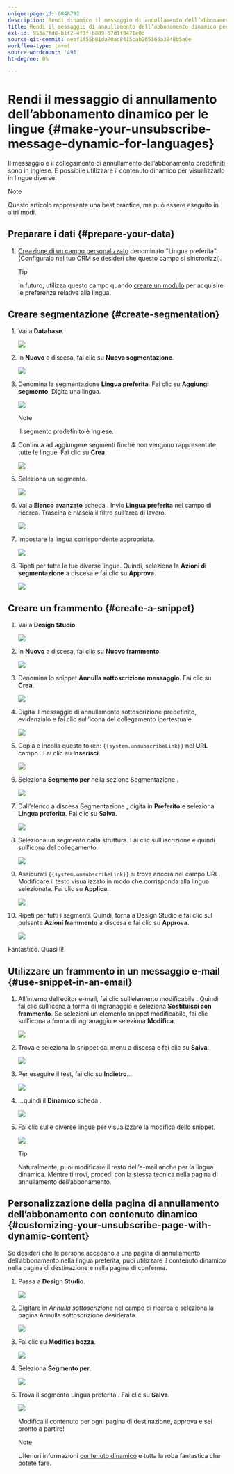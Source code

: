 ```yaml
---
unique-page-id: 6848782
description: Rendi dinamico il messaggio di annullamento dell’abbonamento per le lingue - Documenti Marketo - Documentazione del prodotto
title: Rendi il messaggio di annullamento dell’abbonamento dinamico per le lingue
exl-id: 953a7fd8-b1f2-4f3f-b889-87d1f0471e0d
source-git-commit: aeaf1f55b81da70ac8415cab265165a3848b5a0e
workflow-type: tm+mt
source-wordcount: '491'
ht-degree: 0%

---
```


# Rendi il messaggio di annullamento dell’abbonamento dinamico per le lingue {#make-your-unsubscribe-message-dynamic-for-languages}

Il messaggio e il collegamento di annullamento dell’abbonamento predefiniti sono in inglese. È possibile utilizzare il contenuto dinamico per visualizzarlo in lingue diverse.

>[!NOTE]
>
>Questo articolo rappresenta una best practice, ma può essere eseguito in altri modi.

## Preparare i dati {#prepare-your-data}

1. [Creazione di un campo personalizzato](/help/marketo/product-docs/administration/field-management/create-a-custom-field-in-marketo.md) denominato &quot;Lingua preferita&quot;. (Configuralo nel tuo CRM se desideri che questo campo si sincronizzi).

   >[!TIP]
   >
   >In futuro, utilizza questo campo quando [creare un modulo](/help/marketo/product-docs/demand-generation/forms/creating-a-form/create-a-form.md) per acquisire le preferenze relative alla lingua.

## Creare segmentazione {#create-segmentation}

1. Vai a **Database**.

   ![](assets/make-your-unsubscribe-message-dynamic-for-languages-1.png)

1. In **Nuovo** a discesa, fai clic su **Nuova segmentazione**.

   ![](assets/make-your-unsubscribe-message-dynamic-for-languages-2.png)

1. Denomina la segmentazione **Lingua preferita**. Fai clic su **Aggiungi segmento**. Digita una lingua.

   ![](assets/make-your-unsubscribe-message-dynamic-for-languages-3.png)

   >[!NOTE]
   >
   >Il segmento predefinito è Inglese.

1. Continua ad aggiungere segmenti finché non vengono rappresentate tutte le lingue. Fai clic su **Crea**.

   ![](assets/make-your-unsubscribe-message-dynamic-for-languages-4.png)

1. Seleziona un segmento.

   ![](assets/make-your-unsubscribe-message-dynamic-for-languages-5.png)

1. Vai a **Elenco avanzato** scheda . Invio **Lingua preferita** nel campo di ricerca. Trascina e rilascia il filtro sull’area di lavoro.

   ![](assets/make-your-unsubscribe-message-dynamic-for-languages-6.png)

1. Impostare la lingua corrispondente appropriata.

   ![](assets/make-your-unsubscribe-message-dynamic-for-languages-7.png)

1. Ripeti per tutte le tue diverse lingue. Quindi, seleziona la **Azioni di segmentazione** a discesa e fai clic su **Approva**.

   ![](assets/make-your-unsubscribe-message-dynamic-for-languages-8.png)

## Creare un frammento {#create-a-snippet}

1. Vai a **Design Studio**.

   ![](assets/make-your-unsubscribe-message-dynamic-for-languages-9.png)

1. In **Nuovo** a discesa, fai clic su **Nuovo frammento**.

   ![](assets/make-your-unsubscribe-message-dynamic-for-languages-10.png)

1. Denomina lo snippet **Annulla sottoscrizione messaggio**. Fai clic su **Crea**.

   ![](assets/make-your-unsubscribe-message-dynamic-for-languages-11.png)

1. Digita il messaggio di annullamento sottoscrizione predefinito, evidenzialo e fai clic sull’icona del collegamento ipertestuale.

   ![](assets/make-your-unsubscribe-message-dynamic-for-languages-12.png)

1. Copia e incolla questo token: `{{system.unsubscribeLink}}` nel **URL** campo . Fai clic su **Inserisci**.

   ![](assets/make-your-unsubscribe-message-dynamic-for-languages-13.png)

1. Seleziona **Segmento per** nella sezione Segmentazione .

   ![](assets/make-your-unsubscribe-message-dynamic-for-languages-14.png)

1. Dall’elenco a discesa Segmentazione , digita in **Preferito** e seleziona **Lingua preferita**. Fai clic su **Salva**.

   ![](assets/make-your-unsubscribe-message-dynamic-for-languages-15.png)

1. Seleziona un segmento dalla struttura. Fai clic sull’iscrizione e quindi sull’icona del collegamento.

   ![](assets/make-your-unsubscribe-message-dynamic-for-languages-16.png)

1. Assicurati `{{system.unsubscribeLink}}` si trova ancora nel campo URL. Modificare il testo visualizzato in modo che corrisponda alla lingua selezionata. Fai clic su **Applica**.

   ![](assets/make-your-unsubscribe-message-dynamic-for-languages-17.png)

1. Ripeti per tutti i segmenti. Quindi, torna a Design Studio e fai clic sul pulsante **Azioni frammento** a discesa e fai clic su **Approva**.

   ![](assets/make-your-unsubscribe-message-dynamic-for-languages-18.png)

Fantastico. Quasi lì!

## Utilizzare un frammento in un messaggio e-mail {#use-snippet-in-an-email}

1. All’interno dell’editor e-mail, fai clic sull’elemento modificabile . Quindi fai clic sull’icona a forma di ingranaggio e seleziona **Sostituisci con frammento**. Se selezioni un elemento snippet modificabile, fai clic sull’icona a forma di ingranaggio e seleziona **Modifica**.

   ![](assets/make-your-unsubscribe-message-dynamic-for-languages-19.png)

1. Trova e seleziona lo snippet dal menu a discesa e fai clic su **Salva**.

   ![](assets/make-your-unsubscribe-message-dynamic-for-languages-20.png)

1. Per eseguire il test, fai clic su **Indietro**...

   ![](assets/make-your-unsubscribe-message-dynamic-for-languages-21.png)

1. ...quindi il **Dinamico** scheda .

   ![](assets/make-your-unsubscribe-message-dynamic-for-languages-22.png)

1. Fai clic sulle diverse lingue per visualizzare la modifica dello snippet.

   ![](assets/make-your-unsubscribe-message-dynamic-for-languages-23.png)

   >[!TIP]
   >
   >Naturalmente, puoi modificare il resto dell’e-mail anche per la lingua dinamica. Mentre ti trovi, procedi con la stessa tecnica nella pagina di annullamento dell’abbonamento.

## Personalizzazione della pagina di annullamento dell’abbonamento con contenuto dinamico {#customizing-your-unsubscribe-page-with-dynamic-content}

Se desideri che le persone accedano a una pagina di annullamento dell’abbonamento nella lingua preferita, puoi utilizzare il contenuto dinamico nella pagina di destinazione e nella pagina di conferma.

1. Passa a **Design Studio**.

   ![](assets/make-your-unsubscribe-message-dynamic-for-languages-24.png)

1. Digitare in _Annulla sottoscrizione_ nel campo di ricerca e seleziona la pagina Annulla sottoscrizione desiderata.

   ![](assets/make-your-unsubscribe-message-dynamic-for-languages-25.png)

1. Fai clic su **Modifica bozza**.

   ![](assets/make-your-unsubscribe-message-dynamic-for-languages-26.png)

1. Seleziona **Segmento per**.

   ![](assets/make-your-unsubscribe-message-dynamic-for-languages-27.png)

1. Trova il segmento Lingua preferita . Fai clic su **Salva**.

   ![](assets/make-your-unsubscribe-message-dynamic-for-languages-28.png)

   Modifica il contenuto per ogni pagina di destinazione, approva e sei pronto a partire!

   >[!NOTE]
   >
   >Ulteriori informazioni [contenuto dinamico](/help/marketo/product-docs/personalization/segmentation-and-snippets/segmentation/understanding-dynamic-content.md) e tutta la roba fantastica che potete fare.
